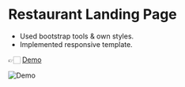 # Restaurant Landing Page

- Used bootstrap tools & own styles.
- Implemented responsive template.

👉🏻 [Demo](https://http://127.0.0.1:5500/index.html)

![Demo](img/demo.gif)
